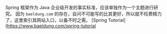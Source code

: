 Spring 框架作为 Java 企业级开发的事实标准，应该单独作为一个主题进行研究。
因为 `baeldung.com` 的存在，自问不可能写的比其更好，所以就不枉费精力了，这里索引其网站入口，以备不时之需。
[Spring Tutorial](https://www.baeldung.com/spring-tutorial
